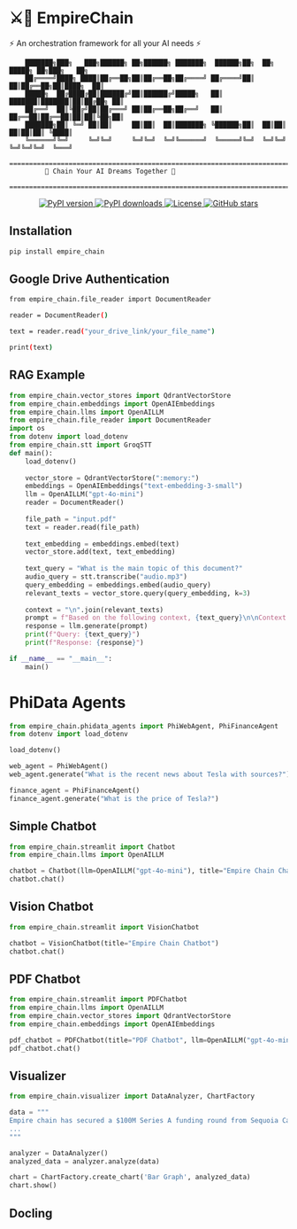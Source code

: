 # ⚔️🔗 EmpireChain

⚡ An orchestration framework for all your AI needs ⚡

```
    ███████╗███╗   ███╗██████╗ ██╗██████╗ ███████╗  ██████╗██╗  ██╗ █████╗ ██╗███╗   ██╗
    ██╔════╝████╗ ████║██╔══██╗██║██╔══██╗██╔════╝ ██╔════╝██║  ██║██╔══██╗██║████╗  ██║
    █████╗  ██╔████╔██║██████╔╝██║██████╔╝█████╗   ██║     ███████║███████║██║██╔██╗ ██║
    ██╔══╝  ██║╚██╔╝██║██╔═══╝ ██║██╔══██╗██╔══╝   ██║     ██╔══██║██╔══██║██║██║╚██╗██║
    ███████╗██║ ╚═╝ ██║██║     ██║██║  ██║███████╗ ╚██████╗██║  ██║██║  ██║██║██║ ╚████║
    ╚══════╝╚═╝     ╚═╝╚═╝     ╚═╝╚═╝  ╚═╝╚══════╝  ╚═════╝╚═╝  ╚═╝╚═╝  ╚═╝╚═╝╚═╝  ╚═══╝
    ===================================================================================
         🔗 Chain Your AI Dreams Together 🔗
    ===================================================================================
```

<p align="center">
  <a href="https://pypi.org/project/empire-chain/">
    <img src="https://img.shields.io/pypi/v/empire-chain" alt="PyPI version">
  </a>
  <a href="https://pypi.org/project/empire-chain/">
    <img src="https://img.shields.io/pypi/dm/empire-chain" alt="PyPI downloads">
  </a>
  <a href="https://github.com/manas95826/empire-chain/blob/main/LICENSE">
    <img src="https://img.shields.io/badge/license-MIT-blue.svg" alt="License">
  </a>
  <a href="https://github.com/manas95826/empire-chain/stargazers">
    <img src="https://img.shields.io/github/stars/manas95826/empire-chain" alt="GitHub stars">
  </a>
</p>

## Installation

```bash
pip install empire_chain
```

## Google Drive Authentication

```bash
from empire_chain.file_reader import DocumentReader

reader = DocumentReader()

text = reader.read("your_drive_link/your_file_name")

print(text)
```

## RAG Example

```python
from empire_chain.vector_stores import QdrantVectorStore
from empire_chain.embeddings import OpenAIEmbeddings
from empire_chain.llms import OpenAILLM
from empire_chain.file_reader import DocumentReader
import os
from dotenv import load_dotenv
from empire_chain.stt import GroqSTT
def main():
    load_dotenv()
    
    vector_store = QdrantVectorStore(":memory:")
    embeddings = OpenAIEmbeddings("text-embedding-3-small")
    llm = OpenAILLM("gpt-4o-mini")
    reader = DocumentReader()
    
    file_path = "input.pdf"
    text = reader.read(file_path)
    
    text_embedding = embeddings.embed(text)
    vector_store.add(text, text_embedding)
    
    text_query = "What is the main topic of this document?"
    audio_query = stt.transcribe("audio.mp3")
    query_embedding = embeddings.embed(audio_query)
    relevant_texts = vector_store.query(query_embedding, k=3)
    
    context = "\n".join(relevant_texts)
    prompt = f"Based on the following context, {text_query}\n\nContext: {context}"
    response = llm.generate(prompt)
    print(f"Query: {text_query}")
    print(f"Response: {response}")

if __name__ == "__main__":
    main()
```

# PhiData Agents

```python
from empire_chain.phidata_agents import PhiWebAgent, PhiFinanceAgent
from dotenv import load_dotenv

load_dotenv()

web_agent = PhiWebAgent()
web_agent.generate("What is the recent news about Tesla with sources?")

finance_agent = PhiFinanceAgent()
finance_agent.generate("What is the price of Tesla?")
```

## Simple Chatbot

```python
from empire_chain.streamlit import Chatbot
from empire_chain.llms import OpenAILLM

chatbot = Chatbot(llm=OpenAILLM("gpt-4o-mini"), title="Empire Chain Chatbot")
chatbot.chat()
```

## Vision Chatbot

```python
from empire_chain.streamlit import VisionChatbot

chatbot = VisionChatbot(title="Empire Chain Chatbot")
chatbot.chat()
```

## PDF Chatbot

```python
from empire_chain.streamlit import PDFChatbot
from empire_chain.llms import OpenAILLM
from empire_chain.vector_stores import QdrantVectorStore
from empire_chain.embeddings import OpenAIEmbeddings

pdf_chatbot = PDFChatbot(title="PDF Chatbot", llm=OpenAILLM("gpt-4o-mini"), vector_store=QdrantVectorStore(":memory:"), embeddings=OpenAIEmbeddings("text-embedding-3-small"))
pdf_chatbot.chat()
```

## Visualizer

```python
from empire_chain.visualizer import DataAnalyzer, ChartFactory

data = """
Empire chain has secured a $100M Series A funding round from Sequoia Capital in 2024 and a $10M Series B funding round from Tiger Global in 2025.
...
"""

analyzer = DataAnalyzer()
analyzed_data = analyzer.analyze(data)

chart = ChartFactory.create_chart('Bar Graph', analyzed_data)
chart.show()
```

## Docling
